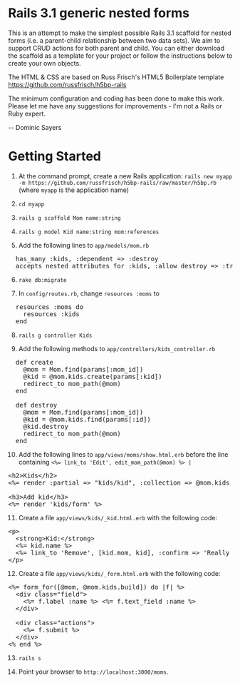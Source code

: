 Rails 3.1 generic nested forms
===============================

This is an attempt to make the simplest possible Rails 3.1 scaffold for nested
forms (i.e. a parent-child relationship between two data sets). We aim to
support CRUD actions for both parent and child. You can either download the
scaffold as a template for your project or follow the instructions below to
create your own objects.

The HTML & CSS are based on Russ Frisch's HTML5 Boilerplate template https://github.com/russfrisch/h5bp-rails

The minimum configuration and coding has been done to make this work. Please let
me have any suggestions for improvements - I'm not a Rails or Ruby expert.

-- Dominic Sayers

Getting Started
================

1. At the command prompt, create a new Rails application:
`rails new myapp -m https://github.com/russfrisch/h5bp-rails/raw/master/h5bp.rb`
(where `myapp` is the application name)

2. `cd myapp`

3. `rails g scaffold Mom name:string`

4. `rails g model Kid name:string mom:references`

5. Add the following lines to `app/models/mom.rb`

<pre>  has_many :kids, :dependent => :destroy
  accepts_nested_attributes_for :kids, :allow_destroy => :true</pre>

6. `rake db:migrate`

7. In `config/routes.rb`, change `resources :moms` to

<pre>  resources :moms do
    resources :kids
  end</pre>
  
8. `rails g controller Kids`

9. Add the following methods to `app/controllers/kids_controller.rb`

<pre>  def create
    @mom = Mom.find(params[:mom_id])
    @kid = @mom.kids.create(params[:kid])
    redirect_to mom_path(@mom)
  end

  def destroy
    @mom = Mom.find(params[:mom_id])
    @kid = @mom.kids.find(params[:id])
    @kid.destroy
    redirect_to mom_path(@mom)
  end</pre>

10. Add the following lines to `app/views/moms/show.html.erb` before the line
containing `<%= link_to 'Edit', edit_mom_path(@mom) %> |`

<pre>&lt;h2>Kids&lt;/h2>
&lt;%= render :partial => "kids/kid", :collection => @mom.kids %>

&lt;h3>Add kid&lt;/h3>
&lt;%= render 'kids/form' %></pre>

11. Create a file `app/views/kids/_kid.html.erb` with the following code:

<pre>&lt;p>
  &lt;strong>Kid:&lt;/strong>
  &lt;%= kid.name %>
  &lt;%= link_to 'Remove', [kid.mom, kid], :confirm => 'Really remove kid?', :method => :delete %>
&lt;/p></pre>

12. Create a file `app/views/kids/_form.html.erb` with the following code:

<pre>&lt;%= form_for([@mom, @mom.kids.build]) do |f| %>
  &lt;div class="field">
    &lt;%= f.label :name %> &lt;%= f.text_field :name %>
  &lt;/div>

  &lt;div class="actions">
    &lt;%= f.submit %>
  &lt;/div>
&lt;% end %></pre>

13. `rails s`

14. Point your browser to `http://localhost:3000/moms`.
